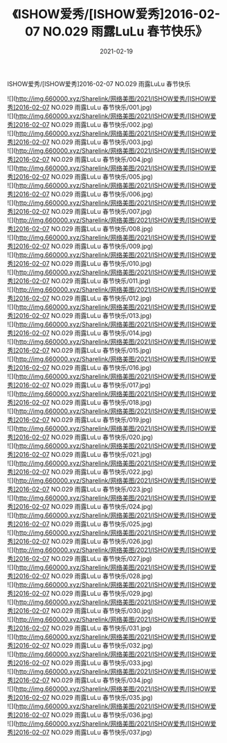 ﻿---
layout: post
title:  《ISHOW爱秀/[ISHOW爱秀]2016-02-07 NO.029 雨露LuLu 春节快乐》
date:   2021-02-19
img: http://img.660000.xyz/Sharelink/网络美图/2021/ISHOW爱秀/[ISHOW爱秀]2016-02-07 NO.029 雨露LuLu 春节快乐/000.jpg
categories: [美女, 清纯, 唯美]
---

ISHOW爱秀/[ISHOW爱秀]2016-02-07 NO.029 雨露LuLu 春节快乐

 ![](http://img.660000.xyz/Sharelink/网络美图/2021/ISHOW爱秀/[ISHOW爱秀]2016-02-07 NO.029 雨露LuLu 春节快乐/001.jpg) <br>![](http://img.660000.xyz/Sharelink/网络美图/2021/ISHOW爱秀/[ISHOW爱秀]2016-02-07 NO.029 雨露LuLu 春节快乐/002.jpg) <br>![](http://img.660000.xyz/Sharelink/网络美图/2021/ISHOW爱秀/[ISHOW爱秀]2016-02-07 NO.029 雨露LuLu 春节快乐/003.jpg) <br>![](http://img.660000.xyz/Sharelink/网络美图/2021/ISHOW爱秀/[ISHOW爱秀]2016-02-07 NO.029 雨露LuLu 春节快乐/004.jpg) <br>![](http://img.660000.xyz/Sharelink/网络美图/2021/ISHOW爱秀/[ISHOW爱秀]2016-02-07 NO.029 雨露LuLu 春节快乐/005.jpg) <br>![](http://img.660000.xyz/Sharelink/网络美图/2021/ISHOW爱秀/[ISHOW爱秀]2016-02-07 NO.029 雨露LuLu 春节快乐/006.jpg) <br>![](http://img.660000.xyz/Sharelink/网络美图/2021/ISHOW爱秀/[ISHOW爱秀]2016-02-07 NO.029 雨露LuLu 春节快乐/007.jpg) <br>![](http://img.660000.xyz/Sharelink/网络美图/2021/ISHOW爱秀/[ISHOW爱秀]2016-02-07 NO.029 雨露LuLu 春节快乐/008.jpg) <br>![](http://img.660000.xyz/Sharelink/网络美图/2021/ISHOW爱秀/[ISHOW爱秀]2016-02-07 NO.029 雨露LuLu 春节快乐/009.jpg) <br>![](http://img.660000.xyz/Sharelink/网络美图/2021/ISHOW爱秀/[ISHOW爱秀]2016-02-07 NO.029 雨露LuLu 春节快乐/010.jpg) <br>![](http://img.660000.xyz/Sharelink/网络美图/2021/ISHOW爱秀/[ISHOW爱秀]2016-02-07 NO.029 雨露LuLu 春节快乐/011.jpg) <br>![](http://img.660000.xyz/Sharelink/网络美图/2021/ISHOW爱秀/[ISHOW爱秀]2016-02-07 NO.029 雨露LuLu 春节快乐/012.jpg) <br>![](http://img.660000.xyz/Sharelink/网络美图/2021/ISHOW爱秀/[ISHOW爱秀]2016-02-07 NO.029 雨露LuLu 春节快乐/013.jpg) <br>![](http://img.660000.xyz/Sharelink/网络美图/2021/ISHOW爱秀/[ISHOW爱秀]2016-02-07 NO.029 雨露LuLu 春节快乐/014.jpg) <br>![](http://img.660000.xyz/Sharelink/网络美图/2021/ISHOW爱秀/[ISHOW爱秀]2016-02-07 NO.029 雨露LuLu 春节快乐/015.jpg) <br>![](http://img.660000.xyz/Sharelink/网络美图/2021/ISHOW爱秀/[ISHOW爱秀]2016-02-07 NO.029 雨露LuLu 春节快乐/016.jpg) <br>![](http://img.660000.xyz/Sharelink/网络美图/2021/ISHOW爱秀/[ISHOW爱秀]2016-02-07 NO.029 雨露LuLu 春节快乐/017.jpg) <br>![](http://img.660000.xyz/Sharelink/网络美图/2021/ISHOW爱秀/[ISHOW爱秀]2016-02-07 NO.029 雨露LuLu 春节快乐/018.jpg) <br>![](http://img.660000.xyz/Sharelink/网络美图/2021/ISHOW爱秀/[ISHOW爱秀]2016-02-07 NO.029 雨露LuLu 春节快乐/019.jpg) <br>![](http://img.660000.xyz/Sharelink/网络美图/2021/ISHOW爱秀/[ISHOW爱秀]2016-02-07 NO.029 雨露LuLu 春节快乐/020.jpg) <br>![](http://img.660000.xyz/Sharelink/网络美图/2021/ISHOW爱秀/[ISHOW爱秀]2016-02-07 NO.029 雨露LuLu 春节快乐/021.jpg) <br>![](http://img.660000.xyz/Sharelink/网络美图/2021/ISHOW爱秀/[ISHOW爱秀]2016-02-07 NO.029 雨露LuLu 春节快乐/022.jpg) <br>![](http://img.660000.xyz/Sharelink/网络美图/2021/ISHOW爱秀/[ISHOW爱秀]2016-02-07 NO.029 雨露LuLu 春节快乐/023.jpg) <br>![](http://img.660000.xyz/Sharelink/网络美图/2021/ISHOW爱秀/[ISHOW爱秀]2016-02-07 NO.029 雨露LuLu 春节快乐/024.jpg) <br>![](http://img.660000.xyz/Sharelink/网络美图/2021/ISHOW爱秀/[ISHOW爱秀]2016-02-07 NO.029 雨露LuLu 春节快乐/025.jpg) <br>![](http://img.660000.xyz/Sharelink/网络美图/2021/ISHOW爱秀/[ISHOW爱秀]2016-02-07 NO.029 雨露LuLu 春节快乐/026.jpg) <br>![](http://img.660000.xyz/Sharelink/网络美图/2021/ISHOW爱秀/[ISHOW爱秀]2016-02-07 NO.029 雨露LuLu 春节快乐/027.jpg) <br>![](http://img.660000.xyz/Sharelink/网络美图/2021/ISHOW爱秀/[ISHOW爱秀]2016-02-07 NO.029 雨露LuLu 春节快乐/028.jpg) <br>![](http://img.660000.xyz/Sharelink/网络美图/2021/ISHOW爱秀/[ISHOW爱秀]2016-02-07 NO.029 雨露LuLu 春节快乐/029.jpg) <br>![](http://img.660000.xyz/Sharelink/网络美图/2021/ISHOW爱秀/[ISHOW爱秀]2016-02-07 NO.029 雨露LuLu 春节快乐/030.jpg) <br>![](http://img.660000.xyz/Sharelink/网络美图/2021/ISHOW爱秀/[ISHOW爱秀]2016-02-07 NO.029 雨露LuLu 春节快乐/031.jpg) <br>![](http://img.660000.xyz/Sharelink/网络美图/2021/ISHOW爱秀/[ISHOW爱秀]2016-02-07 NO.029 雨露LuLu 春节快乐/032.jpg) <br>![](http://img.660000.xyz/Sharelink/网络美图/2021/ISHOW爱秀/[ISHOW爱秀]2016-02-07 NO.029 雨露LuLu 春节快乐/033.jpg) <br>![](http://img.660000.xyz/Sharelink/网络美图/2021/ISHOW爱秀/[ISHOW爱秀]2016-02-07 NO.029 雨露LuLu 春节快乐/034.jpg) <br>![](http://img.660000.xyz/Sharelink/网络美图/2021/ISHOW爱秀/[ISHOW爱秀]2016-02-07 NO.029 雨露LuLu 春节快乐/035.jpg) <br>![](http://img.660000.xyz/Sharelink/网络美图/2021/ISHOW爱秀/[ISHOW爱秀]2016-02-07 NO.029 雨露LuLu 春节快乐/036.jpg) <br>![](http://img.660000.xyz/Sharelink/网络美图/2021/ISHOW爱秀/[ISHOW爱秀]2016-02-07 NO.029 雨露LuLu 春节快乐/037.jpg) <br>
